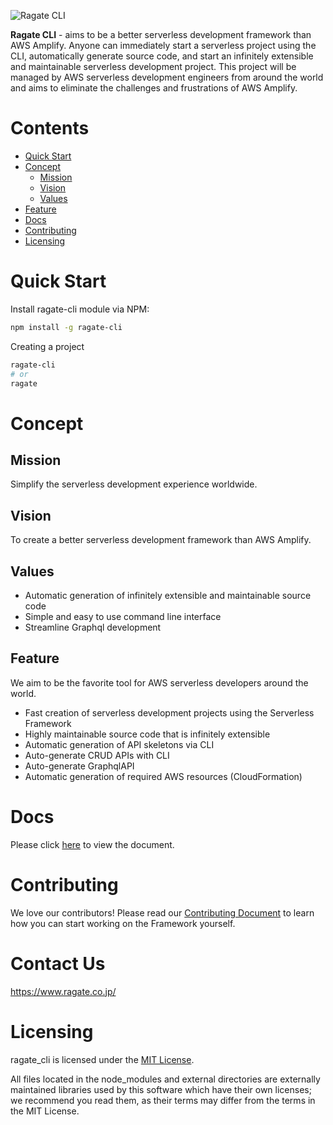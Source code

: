 ![Ragate CLI](https://assets.ragate.co.jp/projects/ragate_cli/banner.jpg)

**Ragate CLI** - aims to be a better serverless development framework than AWS Amplify.
Anyone can immediately start a serverless project using the CLI, automatically generate source code, and start an infinitely extensible and maintainable serverless development project.
This project will be managed by AWS serverless development engineers from around the world and aims to eliminate the challenges and frustrations of AWS Amplify.

# Contents

- [Quick Start](#quickstart)
- [Concept](#concept)
  - [Mission](#mission)
  - [Vision](#vVision)
  - [Values](#values)
- [Feature](#feature)
- [Docs](#docs)
- [Contributing](#contributing)
- [Licensing](#licensing)

# <a name="quickstart"></a> Quick Start

Install ragate-cli module via NPM:

```bash
npm install -g ragate-cli
```

Creating a project

```bash
ragate-cli
# or
ragate
```

# <a name="concept"></a> Concept

## <a name="mission"></a> Mission

Simplify the serverless development experience worldwide.

## <a name="vision"></a> Vision

To create a better serverless development framework than AWS Amplify.

## <a name="values"></a> Values

- Automatic generation of infinitely extensible and maintainable source code
- Simple and easy to use command line interface
- Streamline Graphql development

## <a name="feature"></a> Feature

We aim to be the favorite tool for AWS serverless developers around the world.

- Fast creation of serverless development projects using the Serverless Framework
- Highly maintainable source code that is infinitely extensible
- Automatic generation of API skeletons via CLI
- Auto-generate CRUD APIs with CLI
- Auto-generate GraphqlAPI
- Automatic generation of required AWS resources (CloudFormation)

# <a name="docs"></a> Docs

Please click [here](./docs/index.md) to view the document.

# <a name="contributing"></a> Contributing

We love our contributors! Please read our [Contributing Document](./docs/contributing.md) to learn how you can start working on the Framework yourself.

# <a name="contactus"></a> Contact Us

https://www.ragate.co.jp/

# <a name="licensing"></a> Licensing

ragate_cli is licensed under the [MIT License](./LICENSE.md).

All files located in the node_modules and external directories are externally maintained libraries used by this software which have their own licenses; we recommend you read them, as their terms may differ from the terms in the MIT License.
